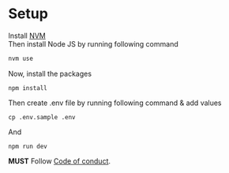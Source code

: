 # Setup

Install [NVM](https://github.com/nvm-sh/nvm?tab=readme-ov-file#installing-and-updating)  
Then install Node JS by running following command

```bash
nvm use
```

Now, install the packages

```
npm install
```

Then create .env file by running following command & add values

```
cp .env.sample .env
```

And

```
npm run dev
```

**MUST** Follow [Code of conduct](./docs/COC.md).
